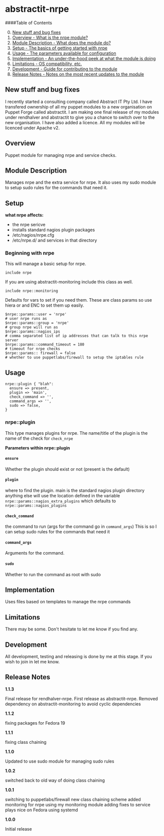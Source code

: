 abstractit-nrpe
====

####Table of Contents

0. [New stuff and bug fixes](#new)
1. [Overview - What is the nrpe module?](#overview)
2. [Module Description - What does the module do?](#module-description)
3. [Setup - The basics of getting started with nrpe](#setup)
4. [Usage - The parameters available for configuration](#usage)
5. [Implementation - An under-the-hood peek at what the module is doing](#implementation)
6. [Limitations - OS compatibility, etc.](#limitations)
7. [Development - Guide for contributing to the module](#development)
8. [Release Notes - Notes on the most recent updates to the module](#release-notes)

New stuff and bug fixes
-----------------------

I recently started a consulting company called Abstract IT Pty Ltd. I have transfered ownership of all my puppet modules to a new organisation on Puppet Forge called abstractit.
I am making one final release of my modules under rendhalver and abstractit to give you a chance to switch over to the new organisation.
I have also added a licence. All my modules will be licenced under Apache v2.

Overview
--------

Puppet module for managing nrpe and service checks.

Module Description
------------------

Manages nrpe and the extra service for nrpe.
It also uses my sudo module to setup sudo rules for the commands that need it.

Setup
-----

**what nrpe affects:**

* the nrpe sericve
* installs standard nagios plugin packages
* /etc/nagios/nrpe.cfg
* /etc/nrpe.d/ and services in that directory

### Beginning with nrpe

This will manage a basic setup for nrpe.

    include nrpe

If you are using abstractit-monitoring include this class as well.

    include nrpe::monitoring

Defaults for vars to set if you need them.
These are class params so use hiera or and ENC to set them up easily.

    $nrpe::params::user = 'nrpe'
    # user nrpe runs as
    $nrpe::params::group = 'nrpe'
    # group nrpe will run as
    $nrpe::params::nagios_ips
    # comma separated list of ip addresses that can talk to this nrpe server
    $nrpe::params::command_timeout = 180
    # timeout for nrpe checks
    $nrpe::params:: firewall = false
    # whether to use puppetlabs/firewall to setup the iptables rule

Usage
-----

    nrpe::plugin { "blah":
      ensure => present, 
      plugin => 'main', 
      check_command => '',
      command_args => '',
      sudo => false,
    }

### nrpe::plugin

This type manages plugins for nrpe.
The name/title of the plugin is the name of the check for `check_nrpe`

**Parameters within nrpe::plugin**

#### `ensure`

Whether the plugin should exist or not (present is the default)

#### `plugin`

where to find the plugin. main is the standard nagios plugin directory
anything else will use the location defined in the variable `nrpe::params::nagios_extra_plugins` which defaults to `nrpe::params::nagios_plugins`

#### `check_command`

the command to run (args for the command go in `command_args`)
This is so I can setup sudo rules for the commands that need it

#### `command_args`

Arguments for the command.

#### `sudo`

Whether to run the command as root with sudo


Implementation
--------------

Uses files based on templates to manage the nrpe commands

Limitations
------------

There may be some. Don't hesitate to let me know if you find any.

Development
-----------

All development, testing and releasing is done by me at this stage.
If you wish to join in let me know.

Release Notes
-------------

**1.1.3**

Final release for rendhalver-nrpe.
First release as abstractit-nrpe.
Removed dependency on abstractit-monitoring to avoid cyclic dependencies

**1.1.2**

fixing packages for Fedora 19

**1.1.1**

fixing class chaining

**1.1.0**

Updated to use sudo module for managing sudo rules

**1.0.2**

switched back to old way of doing class chaining

**1.0.1**

switching to puppetlabs/firewall
new class chaining scheme
added monitoring for nrpe using my monitoring module
adding fixes to service plays nice on Fedora using systemd


**1.0.0**

Initial release
